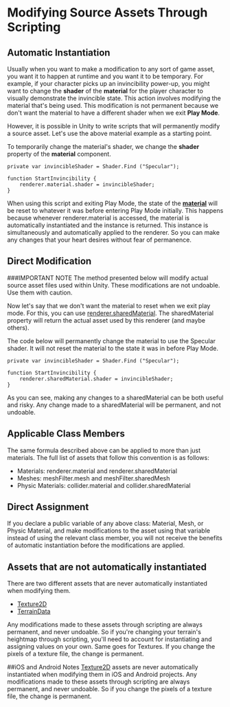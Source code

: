 Modifying Source Assets Through Scripting
=========================================


Automatic Instantiation
-----------------------

Usually when you want to make a modification to any sort of game asset, you want it to happen at runtime and you want it to be temporary. For example, if your character picks up an invincibility power-up, you might want to change the __shader__ of the __material__ for the player character to visually demonstrate the invincible state. This action involves modifying the material that's being used. This modification is not permanent because we don't want the material to have a different shader when we exit __Play Mode__.

However, it is possible in Unity to write scripts that will permanently modify a source asset. Let's use the above material example as a starting point.

To temporarily change the material's shader, we change the __shader__ property of the __material__ component.

	private var invincibleShader = Shader.Find ("Specular");

	function StartInvincibility {
		renderer.material.shader = invincibleShader;
	}

When using this script and exiting Play Mode, the state of the __[material](ScriptRef:Material.html)__ will be reset to whatever it was before entering Play Mode initially. This happens because whenever renderer.material is accessed, the material is automatically instantiated and the instance is returned. This instance is simultaneously and automatically applied to the renderer. So you can make any changes that your heart desires without fear of permanence.


Direct Modification
-------------------


###IMPORTANT NOTE
The method presented below will modify actual source asset files used within Unity. These modifications are not undoable. Use them with caution.

Now let's say that we don't want the material to reset when we exit play mode. For this, you can use [renderer.sharedMaterial](ScriptRef:Renderer-sharedMaterial.html). The sharedMaterial property will return the actual asset used by this renderer (and maybe others).

The code below will permanently change the material to use the Specular shader. It will not reset the material to the state it was in before Play Mode.

	private var invincibleShader = Shader.Find ("Specular");

	function StartInvincibility {
		renderer.sharedMaterial.shader = invincibleShader;
	}

As you can see, making any changes to a sharedMaterial can be both useful and risky. Any change made to a sharedMaterial will be permanent, and not undoable.


Applicable Class Members
------------------------


The same formula described above can be applied to more than just materials. The full list of assets that follow this convention is as follows:


* Materials: renderer.material and renderer.sharedMaterial
* Meshes: meshFilter.mesh and meshFilter.sharedMesh
* Physic Materials: collider.material and collider.sharedMaterial


Direct Assignment
-----------------


If you declare a public variable of any above class: Material, Mesh, or Physic Material, and make modifications to the asset using that variable instead of using the relevant class member, you will not receive the benefits of automatic instantiation before the modifications are applied.

Assets that are not automatically instantiated
----------------------------------------------

There are two different assets that are never automatically instantiated when modifying them.

* [Texture2D](ScriptRef:Texture2D.html)
* [TerrainData](ScriptRef:TerrainData.html)

Any modifications made to these assets through scripting are always permanent, and never undoable. So if you're changing your terrain's heightmap through scripting, you'll need to account for instantiating and assigning values on your own. Same goes for Textures. If you change the pixels of a texture file, the change is permanent.

##iOS and Android Notes 
[Texture2D](ScriptRef:Texture2D.html) assets are never automatically instantiated when modifying them in iOS and Android projects. Any modifications made to these assets through scripting are always permanent, and never undoable. So if you change the pixels of a texture file, the change is permanent.
